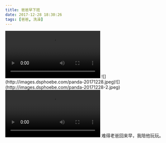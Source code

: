 ```yaml
---
title: 爸爸早下班
date: 2017-12-28 18:30:26
tags: [爸爸, 洗澡]
---
```

<video>
    <source src="http://images.dsphoebe.com/panda-with-baba-20171228-shower.mp4" type="video/mp4">
</video>
![](http://images.dsphoebe.com/panda-20171228.jpeg)![](http://images.dsphoebe.com/panda-20171228-2.jpeg)
<video>
    <source src="http://images.dsphoebe.com/panda-20171228-shower.mp4" type="video/mp4">
</video>
难得老爸回来早，我陪他玩玩。